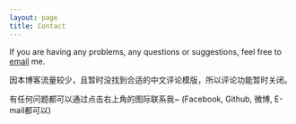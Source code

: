 ```yaml
---
layout: page
title: Contact
---
```


If you are having any problems, any questions or suggestions, feel free to [email](mailto:sunzhen1135@gmail.com) me.

因本博客流量较少，且暂时没找到合适的中文评论模版，所以评论功能暂时关闭。

有任何问题都可以通过点击右上角的图际联系我~ (Facebook, Github, 微博, E-mail都可以)
